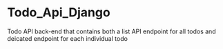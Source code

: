 # Todo_Api_Django
Todo API back-end that contains both a list API endpoint for all todos and deicated endpoint for each individual todo
